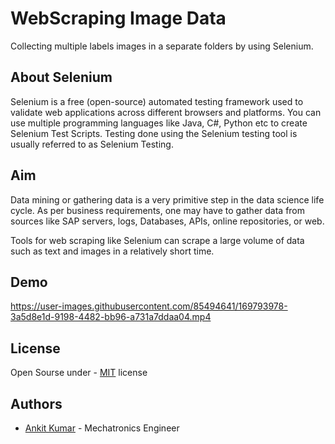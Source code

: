 
# WebScraping Image Data
Collecting multiple labels images in a separate folders by using Selenium.






## About Selenium
Selenium is a free (open-source) automated testing framework used to validate web applications across different browsers and platforms. You can use multiple programming languages like Java, C#, Python etc to create Selenium Test Scripts. Testing done using the Selenium testing tool is usually referred to as Selenium Testing. 

## Aim
Data mining or gathering data is a very primitive step in the data science life cycle. As per business requirements, one may have to gather data from sources like SAP servers, logs, Databases, APIs, online repositories, or web.

Tools for web scraping like Selenium can scrape a large volume of data such as text and images in a relatively short time.


## Demo



https://user-images.githubusercontent.com/85494641/169793978-3a5d8e1d-9198-4482-bb96-a731a7ddaa04.mp4



## License

Open Sourse under - [MIT](https://choosealicense.com/licenses/mit/) license


## Authors

- [Ankit Kumar](https://www.github.com/ankitkumar174)   - Mechatronics Engineer
